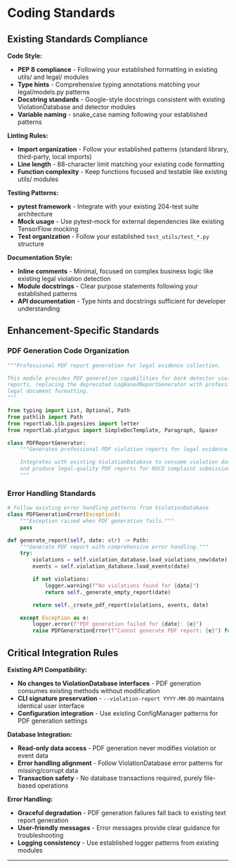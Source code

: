 # Coding Standards

## Existing Standards Compliance

**Code Style:**
- **PEP 8 compliance** - Following your established formatting in existing utils/ and legal/ modules
- **Type hints** - Comprehensive typing annotations matching your legal/models.py patterns
- **Docstring standards** - Google-style docstrings consistent with existing ViolationDatabase and detector modules
- **Variable naming** - snake_case naming following your established patterns

**Linting Rules:**
- **Import organization** - Follow your established patterns (standard library, third-party, local imports)
- **Line length** - 88-character limit matching your existing code formatting
- **Function complexity** - Keep functions focused and testable like existing utils/ modules

**Testing Patterns:**
- **pytest framework** - Integrate with your existing 204-test suite architecture
- **Mock usage** - Use pytest-mock for external dependencies like existing TensorFlow mocking
- **Test organization** - Follow your established `test_utils/test_*.py` structure

**Documentation Style:**
- **Inline comments** - Minimal, focused on complex business logic like existing legal violation detection
- **Module docstrings** - Clear purpose statements following your established patterns
- **API documentation** - Type hints and docstrings sufficient for developer understanding

## Enhancement-Specific Standards

### PDF Generation Code Organization
```python
"""Professional PDF report generation for legal evidence collection.

This module provides PDF generation capabilities for bark detector violation
reports, replacing the deprecated LogBasedReportGenerator with professional
legal document formatting.
"""

from typing import List, Optional, Path
from pathlib import Path
from reportlab.lib.pagesizes import letter
from reportlab.platypus import SimpleDocTemplate, Paragraph, Spacer

class PDFReportGenerator:
    """Generates professional PDF violation reports for legal evidence.

    Integrates with existing ViolationDatabase to consume violation data
    and produce legal-quality PDF reports for RDCO complaint submission.
    """
```

### Error Handling Standards
```python
# Follow existing error handling patterns from ViolationDatabase
class PDFGenerationError(Exception):
    """Exception raised when PDF generation fails."""
    pass

def generate_report(self, date: str) -> Path:
    """Generate PDF report with comprehensive error handling."""
    try:
        violations = self.violation_database.load_violations_new(date)
        events = self.violation_database.load_events(date)

        if not violations:
            logger.warning(f"No violations found for {date}")
            return self._generate_empty_report(date)

        return self._create_pdf_report(violations, events, date)

    except Exception as e:
        logger.error(f"PDF generation failed for {date}: {e}")
        raise PDFGenerationError(f"Cannot generate PDF report: {e}") from e
```

## Critical Integration Rules

**Existing API Compatibility:**
- **No changes to ViolationDatabase interfaces** - PDF generation consumes existing methods without modification
- **CLI signature preservation** - `--violation-report YYYY-MM-DD` maintains identical user interface
- **Configuration integration** - Use existing ConfigManager patterns for PDF generation settings

**Database Integration:**
- **Read-only data access** - PDF generation never modifies violation or event data
- **Error handling alignment** - Follow ViolationDatabase error patterns for missing/corrupt data
- **Transaction safety** - No database transactions required, purely file-based operations

**Error Handling:**
- **Graceful degradation** - PDF generation failures fall back to existing text report generation
- **User-friendly messages** - Error messages provide clear guidance for troubleshooting
- **Logging consistency** - Use established logger patterns from existing modules

---
